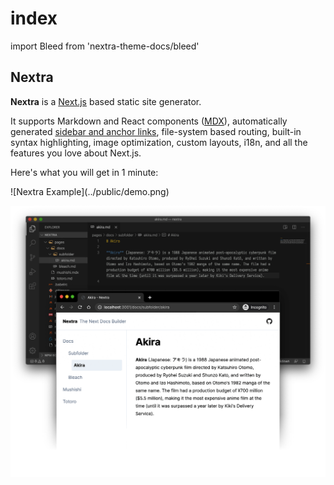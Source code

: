# index

import Bleed from 'nextra-theme-docs/bleed'

## Nextra

**Nextra** is a [Next.js](https://nextjs.org) based static site generator.

It supports Markdown and React components \([MDX](https://github.com/cistov/nextra/tree/2e5bd86b7c2ff2a27c03243453688c6644dd4c4f/features/mdx/README.md)\), automatically generated [sidebar and anchor links](https://github.com/cistov/nextra/tree/2e5bd86b7c2ff2a27c03243453688c6644dd4c4f/get-started/README.md#sidebar-and-anchor-links), file-system based routing, built-in syntax highlighting, image optimization, custom layouts, i18n, and all the features you love about Next.js.

Here's what you will get in 1 minute:

!\[Nextra Example\]\(../public/demo.png\)

![](../.gitbook/assets/demo.png)

